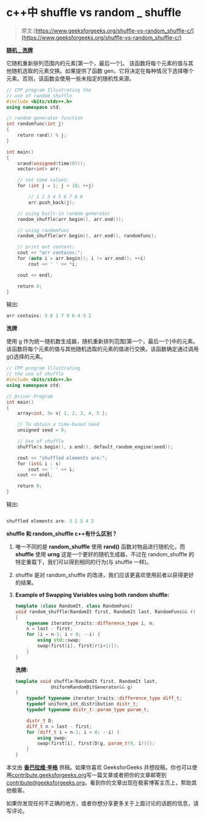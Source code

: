 # c++中 shuffle vs random _ shuffle

> 原文:[https://www.geeksforgeeks.org/shuffle-vs-random_shuffle-c/](https://www.geeksforgeeks.org/shuffle-vs-random_shuffle-c/)

**[随机 _ 洗牌](https://www.geeksforgeeks.org/random-access-iterators-in-cpp/)**

它随机重新排列范围内的元素[第一个，最后一个]。
该函数将每个元素的值与其他随机选取的元素交换。如果提供了函数 gen，它将决定在每种情况下选择哪个元素。否则，该函数会使用一些未指定的随机性来源。

```cpp
// CPP program Illustrating the
// use of random_shuffle
#include <bits/stdc++.h>
using namespace std;

// random generator function
int randomfunc(int j)
{
    return rand() % j;
}

int main()
{
    srand(unsigned(time(0)));
    vector<int> arr;

    // set some values:
    for (int j = 1; j < 10; ++j)

        // 1 2 3 4 5 6 7 8 9
        arr.push_back(j);

    // using built-in random generator
    random_shuffle(arr.begin(), arr.end());

    // using randomfunc
    random_shuffle(arr.begin(), arr.end(), randomfunc);

    // print out content:
    cout << "arr contains:";
    for (auto i = arr.begin(); i != arr.end(); ++i)
        cout << ' ' << *i;

    cout << endl;

    return 0;
}
```

输出:

```cpp
arr contains: 5 8 1 7 9 6 4 3 2

```

**洗牌**

使用 g 作为统一随机数生成器，随机重新排列范围[第一个，最后一个]中的元素。
该函数将每个元素的值与其他随机选取的元素的值进行交换。该函数确定通过调用 g()选择的元素。

```cpp
// CPP program Illustrating
// the use of shuffle
#include <bits/stdc++.h>
using namespace std;

// Driver Program
int main()
{
    array<int, 5> s{ 1, 2, 3, 4, 5 };

    // To obtain a time-based seed
    unsigned seed = 0;

    // Use of shuffle
    shuffle(s.begin(), s.end(), default_random_engine(seed));

    cout << "shuffled elements are:";
    for (int& i : s)
        cout << ' ' << i;
    cout << endl;

    return 0;
}
```

输出:

```cpp

shuffled elements are: 3 1 5 4 2

```

**shuffle 和 random_shuffle c++有什么区别？**

1.  唯一不同的是 **random_shuffle** 使用 **rand()** 函数对物品进行随机化，而 **shuffle** 使用 **urng** 这是一个更好的随机生成器，不过在 random_shuffle 的特定重载下，我们可以得到相同的行为(与 shuffle 一样)。
2.  shuffle 是对 random_shuffle 的改进，我们应该更喜欢使用前者以获得更好的结果。
3.  **Example of Swapping Variables using both**
    **random shuffle:**

    ```cpp
    template (class RandomIt, class RandomFunc)
    void random_shuffle(RandomIt first, RandomIt last, RandomFunc&& r)
    {
        typename iterator_traits::difference_type i, n;
        n = last - first;
        for (i = n-1; i > 0; --i) {
            using std::swap;
            swap(first[i], first[r(i+1)]);
        }
    }

    ```

    **洗牌:**

    ```cpp
    template void shuffle(RandomIt first, RandomIt last, 
                 UniformRandomBitGenerator&& g)
    {
        typedef typename iterator_traits::difference_type diff_t;
        typedef uniform_int_distribution distr_t;
        typedef typename distr_t::param_type param_t;

        distr_t D;
        diff_t n = last - first;
        for (diff_t i = n-1; i > 0; --i) {
            using swap;
            swap(first[i], first[D(g, param_t(0, i))]);
        }
    }
    ```

本文由 **[香巴拉维·辛格](https://www.facebook.com/shambhavi.singh.1217)** 供稿。如果你喜欢 GeeksforGeeks 并想投稿，你也可以使用[contribute.geeksforgeeks.org](http://www.contribute.geeksforgeeks.org)写一篇文章或者把你的文章邮寄到 contribute@geeksforgeeks.org。看到你的文章出现在极客博客主页上，帮助其他极客。

如果你发现任何不正确的地方，或者你想分享更多关于上面讨论的话题的信息，请写评论。